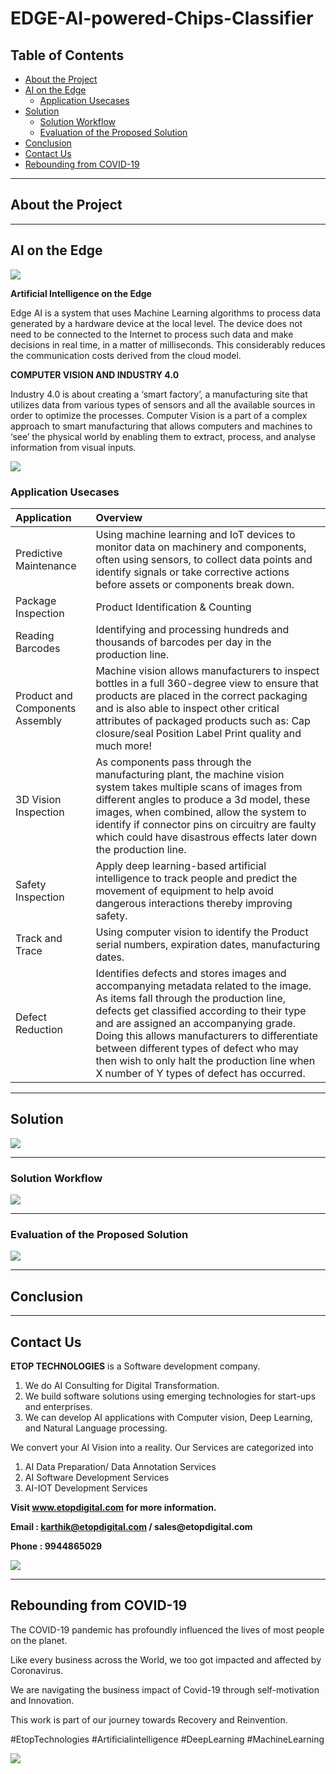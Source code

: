 # EDGE-AI-powered-Chips-Classifier

## Table of Contents ##

* [About the Project]()
* [AI on the Edge]()
  * [Application Usecases]()
* [Solution](https://github.com/Karthikkannan-AI/EDGE-AI-powered-Chips-Classifier#solution)
  * [Solution Workflow](https://github.com/Karthikkannan-AI/EDGE-AI-powered-Chips-Classifier#solution-workflow)
  * [Evaluation of the Proposed Solution](https://github.com/Karthikkannan-AI/EDGE-AI-powered-Chips-Classifier#evaluation-of-the-proposed-solution)
* [Conclusion](https://github.com/Karthikkannan-AI/EDGE-AI-powered-Chips-Classifier#conclusion)
* [Contact Us](https://github.com/Karthikkannan-AI/EDGE-AI-powered-Chips-Classifier#contact-us)
* [Rebounding from COVID-19](https://github.com/Karthikkannan-AI/EDGE-AI-powered-Chips-Classifier#rebounding-from-covid-19)

- - - -

## About the Project ##



- - - -

## AI on the Edge ##

<img src="https://github.com/Karthikkannan-AI/EDGE-AI-powered-Chips-Classifier/blob/main/resources/Industrial%20AI.png">

__Artificial Intelligence on the Edge__

Edge AI is a system that uses Machine Learning algorithms to process data generated by a hardware device at the local level. The device does not need to be connected to the Internet to process such data and make decisions in real time, in a matter of milliseconds. This considerably reduces the communication costs derived from the cloud model. 

__COMPUTER VISION AND INDUSTRY 4.0__

Industry 4.0 is about creating a ‘smart factory’, a manufacturing site that utilizes data from various types of sensors and all the available sources in order to optimize the processes. Computer Vision is a part of a complex approach to smart manufacturing that allows computers and machines to ‘see’ the physical world by enabling them to extract, process, and analyse information from visual inputs. 

<img src="https://github.com/Karthikkannan-AI/EDGE-AI-powered-Chips-Classifier/blob/main/resources/Computer%20Vision.png">

### Application Usecases ###

| Application | Overview |
| :------------- | :------------- |
| Predictive Maintenance | Using machine learning and IoT devices to monitor data on machinery and components, often using sensors, to collect data points and identify signals or take corrective actions before assets or components break down. |
| Package Inspection | Product Identification & Counting |
| Reading Barcodes | Identifying and processing hundreds and thousands of barcodes per day in the production line. |
| Product and Components Assembly | Machine vision allows manufacturers to inspect bottles in a full 360-degree view to ensure that products are placed in the correct packaging and is also able to inspect other critical attributes of packaged products such as: Cap closure/seal Position Label Print quality and much more! |
| 3D Vision Inspection | As components pass through the manufacturing plant, the machine vision system takes multiple scans of images from different angles to produce a 3d model, these images, when combined, allow the system to identify if connector pins on circuitry are faulty which could have disastrous effects later down the production line. |
| Safety Inspection | Apply deep learning-based artificial intelligence to track people and predict the movement of equipment to help avoid dangerous interactions thereby improving safety. |
| Track and Trace | Using computer vision to identify the Product serial numbers, expiration dates, manufacturing dates. |
| Defect Reduction | Identifies defects and stores images and accompanying metadata related to the image.  As items fall through the production line, defects get classified according to their type and are assigned an accompanying grade. Doing this allows manufacturers to differentiate between different types of defect who may then wish to only halt the production line when X number of Y types of defect has occurred. |

- - - -

## Solution ##

<img src="https://github.com/Karthikkannan-AI/EDGE-AI-powered-Chips-Classifier/blob/main/resources/Chips%20Classifier.png">

- - - -

### Solution Workflow ###

<img src="https://github.com/Karthikkannan-AI/EDGE-AI-powered-Chips-Classifier/blob/main/resources/Chips%20Classificatio%20Workflow.png">

- - - -

### Evaluation of the Proposed Solution ###

<a href="https://youtu.be/ah0xDyYSMy4" target="_blank"><img src="https://github.com/Karthikkannan-AI/EDGE-AI-powered-Chips-Classifier/blob/main/resources/Chips%20Classification.png"/></a>     

- - - -

## Conclusion ##



- - - -

## Contact Us ##

__ETOP TECHNOLOGIES__ is a Software development company. 
1. We do AI Consulting for Digital Transformation.
2. We build software solutions using emerging technologies for start-ups and enterprises. 
3. We can develop AI applications with Computer vision, Deep Learning, and Natural Language processing.

We convert your AI Vision into a reality. Our Services are categorized into 
1. AI Data Preparation/ Data Annotation Services 
2. AI Software Development Services 
3. AI-IOT Development Services

__Visit www.etopdigital.com for more information.__

__Email : karthik@etopdigital.com / sales@etopdigital.com__
          
__Phone : 9944865029__

<img src="https://github.com/Karthikkannan-AI/EDGE-AI-powered-Chips-Classifier/blob/main/resources/About%20ETOP%20Technologies_Github.png">

- - - -

## Rebounding from COVID-19 ##

The COVID-19 pandemic has profoundly influenced the lives of most people on the planet.

Like every business across the World, we too got impacted and affected by Coronavirus.

We are navigating the business impact of Covid-19 through self-motivation and Innovation.

This work is part of our journey towards Recovery and Reinvention.

#EtopTechnologies #Artificialintelligence #DeepLearning #MachineLearning


<img src="https://github.com/Karthikkannan-AI/EDGE-AI-powered-Chips-Classifier/blob/main/resources/CoronaPandemic.jpeg">
